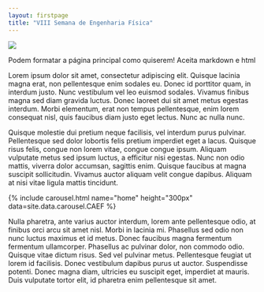 ```yaml
---
layout: firstpage
title: "VIII Semana de Engenharia Física"
---
```


<div class="float-lg-end m-3">
    <img class="img-fluid" src="{{site.baseurl}}/img/logos/semef.jpg">
</div>

Podem formatar a página principal como quiserem! Aceita markdown e html

 Lorem ipsum dolor sit amet, consectetur adipiscing elit. Quisque lacinia magna erat, non pellentesque enim sodales eu. Donec id porttitor quam, in interdum justo. Nunc vestibulum vel leo euismod sodales. Vivamus finibus magna sed diam gravida luctus. Donec laoreet dui sit amet metus egestas interdum. Morbi elementum, erat non tempus pellentesque, enim lorem consequat nisl, quis faucibus diam justo eget lectus. Nunc ac nulla nunc.

Quisque molestie dui pretium neque facilisis, vel interdum purus pulvinar. Pellentesque sed dolor lobortis felis pretium imperdiet eget a lacus. Quisque risus felis, congue non lorem vitae, congue congue ipsum. Aliquam vulputate metus sed ipsum luctus, a efficitur nisi egestas. Nunc non odio mattis, viverra dolor accumsan, sagittis enim. Quisque faucibus at magna suscipit sollicitudin. Vivamus auctor aliquam velit congue dapibus. Aliquam at nisi vitae ligula mattis tincidunt.

<div class="col-md-5 float-lg-end mb-2">
    {% include carousel.html name="home" height="300px" data=site.data.carousel.CAEF %}
</div>


Nulla pharetra, ante varius auctor interdum, lorem ante pellentesque odio, at finibus orci arcu sit amet nisl. Morbi in lacinia mi. Phasellus sed odio non nunc luctus maximus et id metus. Donec faucibus magna fermentum fermentum ullamcorper. Phasellus ac pulvinar dolor, non commodo odio. Quisque vitae dictum risus. Sed vel pulvinar metus. Pellentesque feugiat ut lorem id facilisis. Donec vestibulum dapibus purus ut auctor. Suspendisse potenti. Donec magna diam, ultricies eu suscipit eget, imperdiet at mauris. Duis vulputate tortor elit, id pharetra enim pellentesque sit amet.
